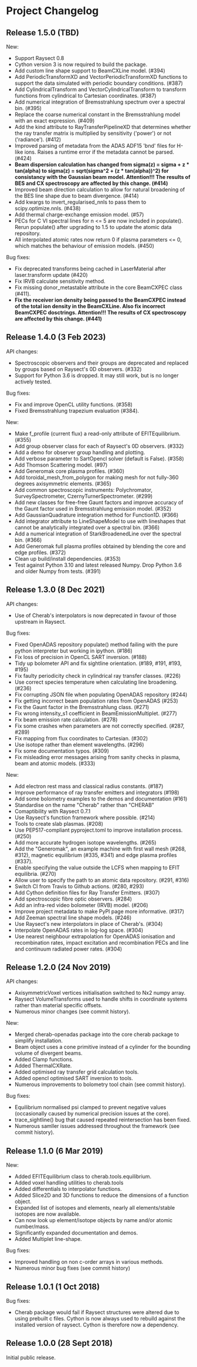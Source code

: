 Project Changelog
=================

Release 1.5.0 (TBD)
-------------------

New:
* Support Raysect 0.8
* Cython version 3 is now required to build the package.
* Add custom line shape support to BeamCXLine model. (#394)
* Add PeriodicTransformXD and VectorPeriodicTransformXD functions to support the data simulated with periodic boundary conditions. (#387)
* Add CylindricalTransform and VectorCylindricalTransform to transform functions from cylindrical to Cartesian coordinates. (#387)
* Add numerical integration of Bremsstrahlung spectrum over a spectral bin. (#395)
* Replace the coarse numerical constant in the Bremsstrahlung model with an exact expression. (#409)
* Add the kind attribute to RayTransferPipelineXD that determines whether the ray transfer matrix is multiplied by sensitivity ('power') or not ('radiance'). (#412)
* Improved parsing of metadata from the ADAS ADF15 'bnd' files for H-like ions. Raises a runtime error if the metadata cannot be parsed. (#424)
* **Beam dispersion calculation has changed from sigma(z) = sigma + z * tan(alpha) to sigma(z) = sqrt(sigma^2 + (z * tan(alpha))^2) for consistancy with the Gaussian beam model. Attention!!! The results of BES and CX spectroscopy are affected by this change. (#414)**
* Improved beam direction calculation to allow for natural broadening of the BES line shape due to beam divergence. (#414)
* Add kwargs to invert_regularised_nnls to pass them to scipy.optimize.nnls. (#438)
* Add thermal charge-exchange emission model. (#57)
* PECs for C VI spectral lines for n <= 5 are now included in populate(). Rerun populate() after upgrading to 1.5 to update the atomic data repository.
* All interpolated atomic rates now return 0 if plasma parameters <= 0, which matches the behaviour of emission models. (#450)

Bug fixes:
* Fix deprecated transforms being cached in LaserMaterial after laser.transform update (#420)
* Fix IRVB calculate sensitivity method.
* Fix missing donor_metastable attribute in the core BeamCXPEC class (#411).
* **Fix the receiver ion density being passed to the BeamCXPEC instead of the total ion density in the BeamCXLine. Also fix incorrect BeamCXPEC dosctrings. Attention!!! The results of CX spectroscopy are affected by this change. (#441)**

Release 1.4.0 (3 Feb 2023)
-------------------

API changes:
* Spectroscopic observers and their groups are deprecated and replaced by groups based on Raysect's 0D observers. (#332)
* Support for Python 3.6 is dropped. It may still work, but is no longer actively tested.

Bug fixes:
* Fix and improve OpenCL utility functions. (#358)
* Fixed Bremsstrahlung trapezium evaluation (#384).

New:
* Make f_profile (current flux) a read-only attribute of EFITEquilibrium. (#355)
* Add group observer class for each of Raysect's 0D observers. (#332)
* Add a demo for observer group handling and plotting.
* Add verbose parameter to SartOpencl solver (default is False). (#358)
* Add Thomson Scattering model. (#97)
* Add Generomak core plasma profiles. (#360)
* Add toroidal_mesh_from_polygon for making mesh for not fully-360 degrees axisymmetric elements. (#365)
* Add common spectroscopic instruments: Polychromator, SurveySpectrometer, CzernyTurnerSpectrometer. (#299)
* Add new classes for free-free Gaunt factors and improve accuracy of the Gaunt factor used in Bremsstrahlung emission model. (#352)
* Add GaussianQuadrature integration method for Function1D. (#366)
* Add integrator attribute to LineShapeModel to use with lineshapes that cannot be analytically integrated over a spectral bin. (#366)
* Add a numerical integration of StarkBroadenedLine over the spectral bin. (#366)
* Add Generomak full plasma profiles obtained by blending the core and edge profiles. (#372)
* Clean up build/install dependencies. (#353)
* Test against Python 3.10 and latest released Numpy. Drop Python 3.6 and older Numpy from tests. (#391)


Release 1.3.0 (8 Dec 2021)
--------------------------

API changes:
* Use of Cherab's interpolators is now deprecated in favour of those upstream in Raysect.

Bug fixes:
* Fixed OpenADAS repository populate() method failing with the pure python interpreter but working in ipython. (#186)
* Fix loss of precision in OpenCL SART inversion. (#188)
* Tidy up bolometer API and fix sightline orientation. (#189, #191, #193, #195)
* Fix faulty periodicity check in cylindrical ray transfer classes. (#226)
* Use correct species temperature when calculating line broadening. (#236)
* Fix corrupting JSON file when populating OpenADAS repository (#244)
* Fix getting incorrect beam population rates from OpenADAS (#253)
* Fix the Gaunt factor in the Bremsstrahlung class. (#271)
* Fix wrong intensity_s1 coefficient in BeamEmissionMultiplet. (#277)
* Fix beam emission rate calculation. (#278)
* Fix some crashes when parameters are not correctly specified. (#287, #289)
* Fix mapping from flux coordinates to Cartesian. (#302)
* Use isotope rather than element wavelengths. (#296)
* Fix some documentation typos. (#309)
* Fix misleading error messages arising from sanity checks in plasma, beam and atomic models. (#333)


New:
* Add electron rest mass and classical radius constants. (#187)
* Improve performance of ray transfer emitters and integrators (#198)
* Add some bolometry examples to the demos and documentation (#161)
* Standardise on the name "Cherab" rather than "CHERAB"
* Comaptibility with Raysect 0.7.1
* Use Raysect's function framework where possible. (#214)
* Tools to create slab plasmas. (#208)
* Use PEP517-compliant pyproject.toml to improve installation process. (#250)
* Add more accurate hydrogen isotope wavelengths. (#265)
* Add the "Generomak", an example machine with first wall mesh (#268, #312), magnetic equilibrium (#335, #341) and edge plasma profiles (#337).
* Enable specifying the value outside the LCFS when mapping to EFIT equilibria. (#270)
* Allow user to specify the path to an atomic data repository. (#291, #316)
* Switch CI from Travis to Github actions. (#280, #293)
* Add Cython definition files for Ray Transfer Emitters. (#307)
* Add spectroscopic fibre optic observers. (#284)
* Add an infra-red video bolometer (IRVB) model. (#206)
* Improve project metadata to make PyPI page more informative. (#317)
* Add Zeeman spectral line shape models. (#246)
* Use Raysect's new interpolators in place of Cherab's. (#304)
* Interpolate OpenADAS rates in log-log space. (#304)
* Use nearest neighbour extrapolation for OpenADAS ionisation and recombination rates, impact excitation and recombination PECs and line and continuum radiated power rates. (#304)





Release 1.2.0 (24 Nov 2019)
---------------------------

API changes:
* AxisymmetricVoxel vertices initialisation switched to Nx2 numpy array.
* Raysect VolumeTransforms used to handle shifts in coordinate systems rather than material specific offsets.
* Numerous minor changes (see commit history).

New:
* Merged cherab-openadas package into the core cherab package to simplify installation.
* Beam object uses a cone primitive instead of a cylinder for the bounding volume of divergent beams. 
* Added Clamp functions.
* Added ThermalCXRate.
* Added optimised ray transfer grid calculation tools.
* Added opencl optimised SART inversion to tools.
* Numerous improvements to bolometry tool chain (see commit history).

Bug fixes:
* Equilibrium normalised psi clamped to prevent negative values (occasionally caused by numerical precision issues at the core).
* trace_sightline() bug that caused repeated reintersection has been fixed.
* Numerous samller issues addressed throughout the framework (see commit history).


Release 1.1.0 (6 Mar 2019)
--------------------------

New:
* Added EFITEquilibrium class to cherab.tools.equilibrium.
* Added voxel handling utilities to cherab.tools
* Added differentials to interpolator functions.
* Added Slice2D and 3D functions to reduce the dimensions of a function object.
* Expanded list of isotopes and elements, nearly all elements/stable isotopes are now available.
* Can now look up element/isotope objects by name and/or atomic number/mass.
* Significantly expanded documentation and demos.
* Added Multiplet line-shape.

Bug fixes:
* Improved handling on non c-order arrays in various methods.
* Numerous minor bug fixes (see commit history) 


Release 1.0.1 (1 Oct 2018)
--------------------------

Bug fixes:
* Cherab package would fail if Raysect structures were altered due to using prebuilt c files. Cython is now always used to rebuild against the installed version of raysect. Cython is therefore now a dependency.


Release 1.0.0 (28 Sept 2018)
----------------------------

Initial public release.
